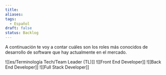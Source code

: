 ```yaml
---
title: 
aliases: 
tags:
  - Español
draft: false
status: Backlog
---
```

A continuación te voy a contar cuáles son los roles más conocidos de desarrollo de software que hay actualmente en el mercado.

![[es/Terminología Tech/Team Leader (TL)]]
![[Front End Developer]]
![[Back End Developer]]
![[Full Stack Developer]]